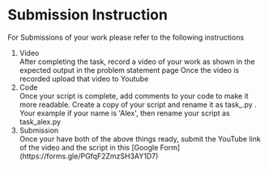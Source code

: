 # Submission Instruction

For Submissions of your work please refer to the following instructions

<ol>
  <li>Video</li>
  After completing the task, record a video of your work as shown in the expected output in the problem statement page
  Once the video is recorded upload that video to Youtube 
  <li>Code</li>
  Once your script is complete, add comments to your code to make it more readable.
  Create a copy of your script and rename it as task_<YourName>.py . Your example if your name is 'Alex', then rename your script as task_alex.py
  <li>Submission</li>
  Once your have both of the above things ready, submit the YouTube link of the video and the script in this [Google Form](https://forms.gle/PGfqF2ZmzSH3AY1D7)
</ol> 
